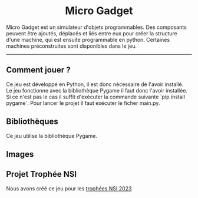 <h1 align="center">Micro Gadget</h1>

<p>Micro Gadget est un simulateur d'objets programmables. Des composants peuvent être ajoutés, déplacés et liés entre eux pour créer la structure d'une machine, qui est ensuite programmable en python. Certaines machines préconstruites sont disponibles dans le jeu.</p>

----

<h2>Comment jouer ?</h2>
  <p>Ce jeu est développé en Python, il est donc nécessaire de l'avoir installé.<br>Le jeu fonctionne avec la bibliothèque Pygame il faut donc l'avoir installée. Si ce n'est pas le cas il suffit d'exécuter la commande suivante `pip install pygame`. Pour lancer le projet il faut exécuter le ficher main.py.</p>
<h2>Bibliothèques</h2>
  <p>Ce jeu utilise la bibliothèque Pygame.
<h2>Images</h2>
<h2>Projet Trophée NSI</h2>
<p>Nous avons créé ce jeu pour les <a href='https://trophees-nsi.fr/'>trophées NSI 2023</a></p>
